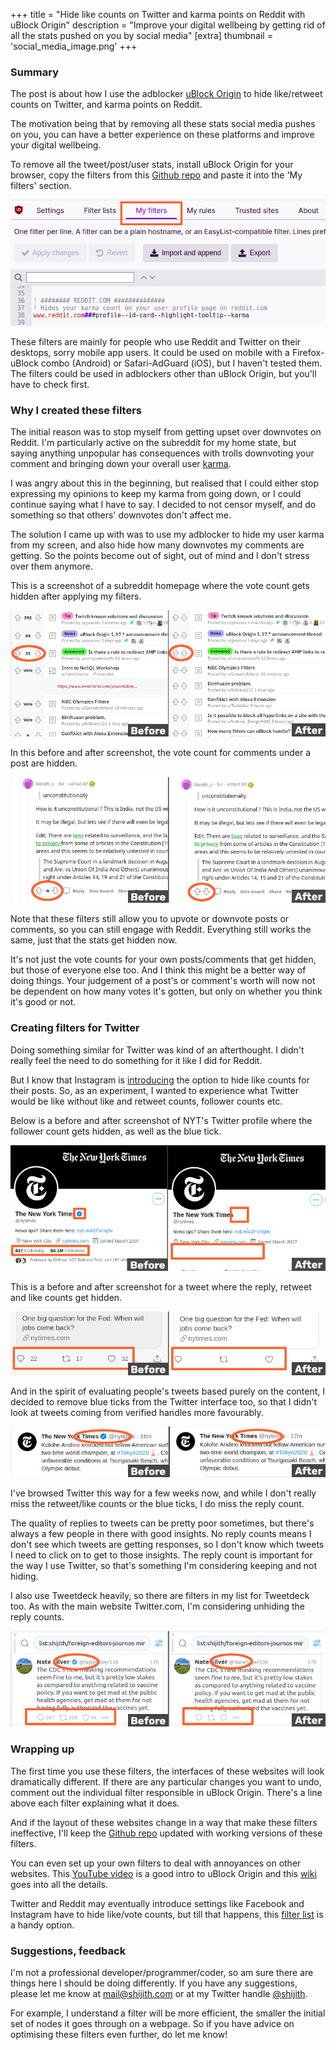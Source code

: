 +++
title = "Hide like counts on Twitter and karma points on Reddit with uBlock Origin"
description = "Improve your digital wellbeing by getting rid of all the stats pushed on you by social media"
[extra]
thumbnail = 'social_media_image.png'
+++

### Summary
The post is about how I use the adblocker [uBlock Origin](https://github.com/gorhill/uBlock) to hide like/retweet counts on Twitter, and karma points on Reddit.

The motivation being that by removing all these stats social media pushes on you, you can have a better experience on these platforms and improve your digital wellbeing.

To remove all the tweet/post/user stats, install uBlock Origin for your browser, copy the filters from this [Github repo](https://github.com/shijithpk/hide_like_counts_with_ublock) and paste it into the 'My filters' section. 

<!-- ![Pic of uBlock my filters section](https://i.imgur.com/o4wkONX.jpg) -->
![Pic of uBlock my filters section](reddit_0.jpg)

These filters are mainly for people who use Reddit and Twitter on their desktops, sorry mobile app users. It could be used on mobile with a Firefox-uBlock combo (Android) or Safari-AdGuard (iOS), but I haven't tested them. The filters could be used in adblockers other than uBlock Origin, but you'll have to check first.

### Why I created these filters
The initial reason was to stop myself from getting upset over downvotes on Reddit. I'm particularly active on the subreddit for my home state, but saying anything unpopular has consequences with trolls downvoting your comment and bringing down your overall user [karma](https://www.reddit.com/r/karma/wiki/index/faq/).

I was angry about this in the beginning, but realised that I could either stop expressing my opinions to keep my karma from going down, or I could continue saying what I have to say. I decided to not censor myself, and do something so that others' downvotes don't affect me.

The solution I came up with was to use my adblocker to hide my user karma from my screen, and also hide how many downvotes my comments are getting. So the points become out of sight, out of mind and I don't stress over them anymore.

This is a screenshot of a subreddit homepage where the vote count gets hidden after applying my filters.

![Pic of a subreddit homepage before applying filters and after](reddit_1.jpg)
<!-- ![Pic of a subreddit homepage before applying filters and after](https://i.imgur.com/Mh9XOi2.jpg) -->

In this before and after screenshot, the vote count for comments under a post are hidden.

![Pic of how filters hide negative votes for a post](reddit_2.jpg)
<!--  ![Pic of how filters hide negative votes for a post](https://i.imgur.com/QatWQ4t.jpg) -->

Note that these filters still allow you to upvote or downvote posts or comments, so you can still engage with Reddit. Everything still works the same, just that the stats get hidden now.

It's not just the vote counts for your own posts/comments that get hidden, but those of everyone else too. And I think this might be a better way of doing things. Your judgement of a post's or comment's worth will now not be dependent on how many votes it's gotten, but only on whether you think it's good or not.

### Creating filters for Twitter

Doing something similar for Twitter was kind of an afterthought. I didn't really feel the need to do something for it like I did for Reddit. 

But I know that Instagram is [introducing](https://about.instagram.com/blog/announcements/giving-people-more-control) the option to hide like counts for their posts. So, as an experiment, I wanted to experience what Twitter would be like without like and retweet counts, follower counts etc.

Below is a before and after screenshot of NYT's Twitter profile where the follower count gets hidden, as well as the blue tick.
<!-- ![Pic of follower account and blue ticks hidden by filters for NYT's Twitter profile](https://i.imgur.com/Mhmev43.jpg)-->
![Pic of follower account and blue ticks hidden by filters for NYT's Twitter profile](reddit_4.jpg)

This is a before and after screenshot for a tweet where the reply, retweet and like counts get hidden.
<!-- ![Pic of how filters hide reply, retweet and like counts for a tweet, before and after](https://i.imgur.com/JXSqlsk.jpg) -->
![Pic of how filters hide reply, retweet and like counts for a tweet, before and after](reddit_3B.jpg)

And in the spirit of evaluating people's tweets based purely on the content, I decided to remove blue ticks from the Twitter interface too, so that I didn't look at tweets coming from verified handles more favourably. 

<!-- ![Pic of how filters hide blue ticks for verified accounts, before and after for an NYT tweet](https://i.imgur.com/3prMTVe.jpg)-->
![Pic of how filters hide blue ticks for verified accounts, before and after for an NYT tweet](reddit_3A.jpg)

I've browsed Twitter this way for a few weeks now, and while I don't really miss the retweet/like counts or the blue ticks, I do miss the reply count.

The quality of replies to tweets can be pretty poor sometimes, but there's always a few people in there with good insights. No reply counts means I don't see which tweets are getting responses, so I don't know which tweets I need to click on to get to those insights. The reply count is important for the way I use Twitter, so that's something I'm considering keeping and not hiding.

I also use Tweetdeck heavily, so there are filters in my list for Tweetdeck too. As with the main website Twitter.com, I'm considering unhiding the reply counts.

<!-- ![Pic of reply, retweet and like stats being hidden for a tweet in Tweetdeck, before and after filters are applied](https://i.imgur.com/Be28RKa.jpg) -->
![Pic of reply, retweet and like stats being hidden for a tweet in Tweetdeck, before and after filters are applied](reddit_5.jpg)


### Wrapping up

The first time you use these filters, the interfaces of these websites will look dramatically different. If there are any particular changes you want to undo, comment out the individual filter responsible in uBlock Origin. There's a line above each filter explaining what it does.

And if the layout of these websites change in a way that make these filters ineffective, I'll keep the [Github repo](https://github.com/shijithpk/hide_like_counts_with_ublock) updated with working versions of these filters.

You can even set up your own filters to deal with annoyances on other websites. This [YouTube video](https://www.youtube.com/watch?v=2lisQQmWQkY) is a good intro to uBlock Origin and this [wiki](https://github.com/gorhill/uBlock/wiki) goes into all the details.

Twitter and Reddit may eventually introduce settings like Facebook and Instagram have to hide like/vote counts, but till that happens, this [filter list](https://github.com/shijithpk/hide_like_counts_with_ublock) is a handy option.


### Suggestions, feedback
I'm not a professional developer/programmer/coder, so am sure there are things here I should be doing differently. If you have any suggestions, please let me know at mail@shijith.com or at my Twitter handle [@shijith](https://twitter.com/shijith).

For example, I understand a filter will be more efficient, the smaller the initial set of nodes it goes through on a webpage. So if you have advice on optimising these filters even further, do let me know!
